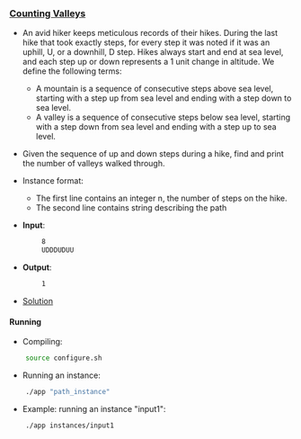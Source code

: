 ### [Counting Valleys](https://www.hackerrank.com/challenges/counting-valleys/problem)
- An avid hiker keeps meticulous records of their hikes. During the last hike that took exactly  steps, for every step it was noted if it was an uphill, U, or a downhill, D step. Hikes always start and end at sea level, and each step up or down represents a 1 unit change in altitude. We define the following terms:
	- A mountain is a sequence of consecutive steps above sea level, starting with a step up from sea level and ending with a step down to sea level.
	- A valley is a sequence of consecutive steps below sea level, starting with a step down from sea level and ending with a step up to sea level.

- Given the sequence of up and down steps during a hike, find and print the number of valleys walked through.

- Instance format:
    - The first line contains an integer n, the number of steps on the hike.
    - The second line contains string describing the path

- **Input**:
````bash
        8
        UDDDUDUU        
````

- **Output**:
````bash
        1
````

- [Solution](main.cpp)

#### Running
- Compiling:
````bash
    source configure.sh
````

- Running an instance:
````bash
    ./app "path_instance"
````

- Example: running an instance "input1":
````bash
    ./app instances/input1
````
